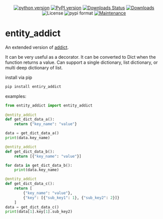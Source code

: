 <p align="center">
<a href="https://img.shields.io/pypi/pyversions/entity_addict">
<img src="https://img.shields.io/pypi/pyversions/entity_addict" alt="python version"></a>
<a href="https://badge.fury.io/py/entity_addict">
<img src="https://img.shields.io/pypi/dw/entity_addict" alt="PyPI version"></a>
<a href="https://entity_addict.readthedocs.io/en/master/?badge=master">
<img src="https://img.shields.io/pypi/dw/entity_addict" alt="Downloads Status"></a>
<a href="https://pepy.tech/badge/entity_addict">
<img src="https://pepy.tech/badge/entity_addict" alt="Downloads"></a>
<img src="https://img.shields.io/pypi/l/entity_addict" alt="License"></a>
<img src="https://img.shields.io/pypi/format/entity_addict" alt="pypi format"></a>
<a href="https://discord.gg/AnxSa6n">
<a href="https://github.com/loonghao/entity_addict/graphs/commit-activity">
<img src="https://img.shields.io/badge/Maintained%3F-yes-green.svg" alt="Maintenance"></a>

entity_addict
=============
An extended version of [addict](https://github.com/mewwts/addict).

It can be very useful as a decorator. 
It can be converted to Dict when the function returns a value.
Can support a single dictionary, list dictionary, or multi deep  dictionary of list.

install via pip
```cmd
pip install entiry_addict
```

examples:
```python
from entity_addict import entity_addict
    
@entity_addict
def get_dict_data_a():
    return {"key_name": "value"}

data = get_dict_data_a()
print(data.key_name)

@entity_addict
def get_dict_data_b():
    return [{"key_name": "value"}]

for data in get_dict_data_b():
    print(data.key_name)

@entity_addict
def get_dict_data_c():
    return [
        {"key_name": "value"},
        {"key": [{"sub_key1": 1}, {"sub_key2": 2}]}
    ]
data = get_dict_data_c()
print(data[1].key[1].sub_key2)

```
